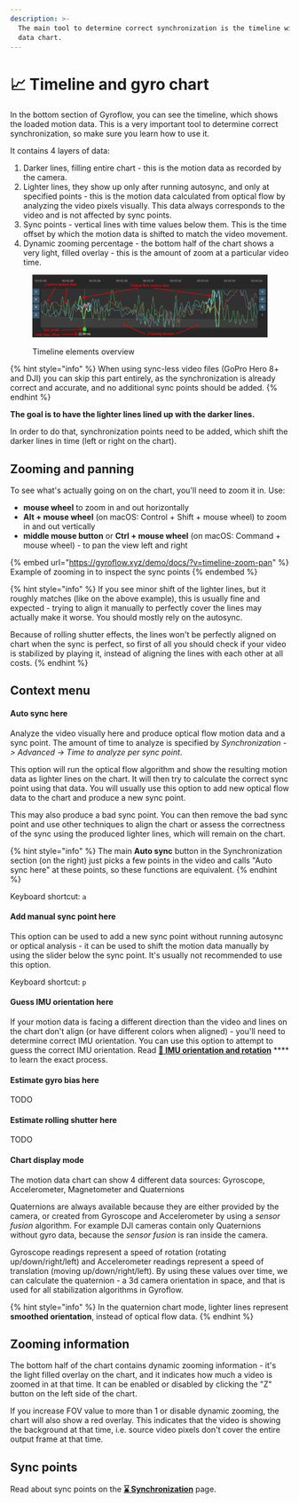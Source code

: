 ```yaml
---
description: >-
  The main tool to determine correct synchronization is the timeline with motion
  data chart.
---
```


# 📈 Timeline and gyro chart

In the bottom section of Gyroflow, you can see the timeline, which shows the loaded motion data. This is a very important tool to determine correct synchronization, so make sure you learn how to use it.

It contains 4 layers of data:

1. Darker lines, filling entire chart - this is the motion data as recorded by the camera.
2. Lighter lines, they show up only after running autosync, and only at specified points - this is the motion data calculated from optical flow by analyzing the video pixels visually. This data always corresponds to the video and is not affected by sync points.
3. Sync points - vertical lines with time values below them. This is the time offset by which the motion data is shifted to match the video movement.
4. Dynamic zooming percentage - the bottom half of the chart shows a very light, filled overlay - this is the amount of zoom at a particular video time.

<figure><img src="../../.gitbook/assets/image (15).png" alt=""><figcaption><p>Timeline elements overview</p></figcaption></figure>

{% hint style="info" %}
When using sync-less video files (GoPro Hero 8+ and DJI) you can skip this part entirely, as the synchronization is already correct and accurate, and no additional sync points should be added.
{% endhint %}

**The goal is to have the lighter lines lined up with the darker lines.**

In order to do that, synchronization points need to be added, which shift the darker lines in time (left or right on the chart).

## Zooming and panning

To see what's actually going on on the chart, you'll need to zoom it in. Use:

* **mouse wheel** to zoom in and out horizontally
* **Alt + mouse wheel** (on macOS: Control + Shift + mouse wheel) to zoom in and out vertically
* **middle mouse button** or **Ctrl + mouse wheel** (on macOS: Command + mouse wheel) - to pan the view left and right

{% embed url="https://gyroflow.xyz/demo/docs/?v=timeline-zoom-pan" %}
Example of zooming in to inspect the sync points
{% endembed %}

{% hint style="info" %}
If you see minor shift of the lighter lines, but it roughly matches (like on the above example), this is usually fine and expected - trying to align it manually to perfectly cover the lines may actually make it worse. You should mostly rely on the autosync.&#x20;

Because of rolling shutter effects, the lines won't be perfectly aligned on chart when the sync is perfect, so first of all you should check if your video is stabilized by playing it, instead of aligning the lines with each other at all costs.
{% endhint %}

## Context menu

#### Auto sync here

Analyze the video visually here and produce optical flow motion data and a sync point. The amount of time to analyze is specified by _Synchronization -> Advanced -> Time to analyze per sync point_.

This option will run the optical flow algorithm and show the resulting motion data as lighter lines on the chart. It will then try to calculate the correct sync point using that data. You will usually use this option to add new optical flow data to the chart and produce a new sync point.

This may also produce a bad sync point. You can then remove the bad sync point and use other techniques to align the chart or assess the correctness of the sync using the produced lighter lines, which will remain on the chart.

{% hint style="info" %}
The main **Auto sync** button in the Synchronization section (on the right) just picks a few points in the video and calls "Auto sync here" at these points, so these functions are equivalent.
{% endhint %}

Keyboard shortcut: `a`

#### Add manual sync point here

This option can be used to add a new sync point without running autosync or optical analysis - it can be used to shift the motion data manually by using the slider below the sync point. It's usually not recommended to use this option.

Keyboard shortcut: `p`

#### Guess IMU orientation here

If your motion data is facing a different direction than the video and lines on the chart don't align (or have different colors when aligned) - you'll need to determine correct IMU orientation. You can use this option to attempt to guess the correct IMU orientation. Read [**🔀 IMU orientation and rotation**](../../advanced-usage/imu-orientation-and-rotation.md) **** to learn the exact process.

#### Estimate gyro bias here

TODO

#### Estimate rolling shutter here

TODO

#### Chart display mode

The motion data chart can show 4 different data sources: Gyroscope, Accelerometer, Magnetometer and Quaternions

Quaternions are always available because they are either provided by the camera, or created from Gyroscope and Accelerometer by using a _sensor fusion_ algorithm. For example DJI cameras contain only Quaternions without gyro data, because the _sensor fusion_ is ran inside the camera.&#x20;

Gyroscope readings represent a speed of rotation (rotating up/down/right/left) and Accelerometer readings represent a speed of translation (moving up/down/right/left). By using these values over time, we can calculate the quaternion - a 3d camera orientation in space, and that is used for all stabilization algorithms in Gyroflow.

{% hint style="info" %}
In the quaternion chart mode, lighter lines represent **smoothed orientation**, instead of optical flow data.
{% endhint %}

## Zooming information

The bottom half of the chart contains dynamic zooming information - it's the light filled overlay on the chart, and it indicates how much a video is zoomed in at that time. It can be enabled or disabled by clicking the "Z" button on the left side of the chart.&#x20;

If you increase FOV value to more than 1 or disable dynamic zooming, the chart will also show a red overlay. This indicates that the video is showing the background at that time, i.e. source video pixels don't cover the entire output frame at that time.

## Sync points

Read about sync points on the [**⌛ Synchronization**](synchronization.md) page.
